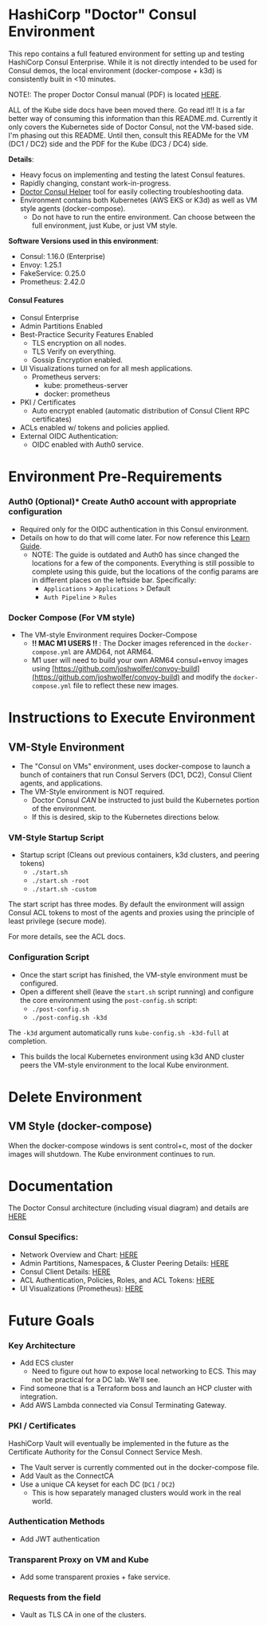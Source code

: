 # HashiCorp "Doctor" Consul Environment

This repo contains a full featured environment for setting up and testing HashiCorp Consul Enterprise. While it is not directly intended to be used for Consul demos, the local environment (docker-compose + k3d) is consistently built in <10 minutes.

NOTE!: The proper Doctor Consul manual (PDF) is located [HERE](docs/DoctorConsul-TheManual-Draft.pdf).

ALL of the Kube side docs have been moved there. Go read it!!
It is a far better way of consuming this information than this README.md.
Currently it only covers the Kubernetes side of Doctor Consul, not the VM-based side.
I'm phasing out this README. Until then, consult this READMe for the VM (DC1 / DC2) side and the PDF for the Kube (DC3 / DC4) side.

**Details**:

* Heavy focus on implementing and testing the latest Consul features.
* Rapidly changing, constant work-in-progress.
* [Doctor Consul Helper](https://github.com/joshwolfer/doctorconsul-helper) tool for easily collecting troubleshooting data.
* Environment contains both Kubernetes (AWS EKS or K3d) as well as VM style agents (docker-compose).
  * Do not have to run the entire environment. Can choose between the full environment, just Kube, or just VM style.

**Software Versions used in this environment**:

* Consul: 1.16.0 (Enterprise)
* Envoy: 1.25.1
* FakeService: 0.25.0
* Prometheus: 2.42.0

#### Consul Features

* Consul Enterprise
* Admin Partitions Enabled
* Best-Practice Security Features Enabled
  * TLS encryption on all nodes.
  * TLS Verify on everything.
  * Gossip Encryption enabled.
* UI Visualizations turned on for all mesh applications.
  * Prometheus servers:
    * kube: prometheus-server
    * docker: prometheus
* PKI / Certificates
  * Auto encrypt enabled (automatic distribution of Consul Client RPC certificates)
* ACLs enabled w/ tokens and policies applied.
* External OIDC Authentication:
  * OIDC enabled with Auth0 service.

# Environment Pre-Requirements

### Auth0 (Optional)* Create Auth0 account with appropriate configuration

* Required only for the OIDC authentication in this Consul environment.
* Details on how to do that will come later. For now reference this [Learn Guide](https://developer.hashicorp.com/consul/tutorials/datacenter-operations/single-sign-on-auth0?in=consul%2Fdatacenter-operations).
  * NOTE: The guide is outdated and Auth0 has since changed the locations for a few of the components. Everything is still possible to complete using this guide, but the locations of the config params are in different places on the leftside bar. Specifically:
    * `Applications` > `Applications` > Default
    * `Auth Pipeline` > `Rules`

### Docker Compose (For VM style)

* The VM-style Environment requires Docker-Compose
  * **!! MAC M1 USERS !!** : The Docker images referenced in the `docker-compose.yml` are AMD64, not ARM64.
  * M1 user will need to build your own ARM64 consul+envoy images using [https://github.com/joshwolfer/convoy-build](https://github.com/joshwolfer/convoy-build) and modify the `docker-compose.yml` file to reflect these new images.

# Instructions to Execute Environment

## VM-Style Environment

* The "Consul on VMs" environment, uses docker-compose to launch a bunch of containers that run Consul Servers (DC1, DC2), Consul Client agents, and applications.
* The VM-Style environment is NOT required.
  * Doctor Consul *CAN* be instructed to just build the Kubernetes portion of the environment.
  * If this is desired, skip to the Kubernetes directions below.

### VM-Style Startup Script

* Startup script (Cleans out previous containers, k3d clusters, and peering tokens)
  * `./start.sh`
  * `./start.sh -root`
  * `./start.sh -custom`

The start script has three modes. By default the environment will assign Consul ACL tokens to most of the agents and proxies using the principle of least privilege (secure mode).

For more details, see the ACL docs.

### Configuration Script

* Once the start script has finished, the VM-style environment must be configured.
* Open a different shell (leave the `start.sh` script running) and configure the core environment using the `post-config.sh` script:
  * `./post-config.sh`
  * `./post-config.sh -k3d`

The `-k3d` argument automatically runs `kube-config.sh -k3d-full` at completion.

* This builds the local Kubernetes environment using k3d AND cluster peers the VM-style environment to the local Kube environment.

# Delete Environment

## VM Style (docker-compose)

When the docker-compose windows is sent control+c, most of the docker images will shutdown. The Kube environment continues to run.

# Documentation

The Doctor Consul architecture (including visual diagram) and details are [HERE](docs/architecture.md)

### Consul Specifics:

* Network Overview and Chart: [HERE](docs/network.md)
* Admin Partitions, Namespaces, & Cluster Peering Details: [HERE](docs/consul-structure.md)
* Consul Client Details: [HERE](docs/consul-clients.md)
* ACL Authentication, Policies, Roles, and ACL Tokens: [HERE](docs/acl-everything.md)
* UI Visualizations (Prometheus): [HERE](docs/ui-viz.md)

# Future Goals

### Key Architecture

* Add ECS cluster
  * Need to figure out how to expose local networking to ECS. This may not be practical for a DC lab. We'll see.
* Find someone that is a Terraform boss and launch an HCP cluster with integration.
* Add AWS Lambda connected via Consul Terminating Gateway.

### PKI / Certificates

HashiCorp Vault will eventually be implemented in the future as the Certificate Authority for the Consul Connect Service Mesh.

* The Vault server is currently commented out in the docker-compose file.
* Add Vault as the ConnectCA
* Use a unique CA keyset for each DC (`DC1` / `DC2`)
  * This is how separately managed clusters would work in the real world.

### Authentication Methods

* Add JWT authentication

### Transparent Proxy on VM and Kube

* Add some transparent proxies + fake service.

### Requests from the field

* Vault as TLS CA in one of the clusters.
